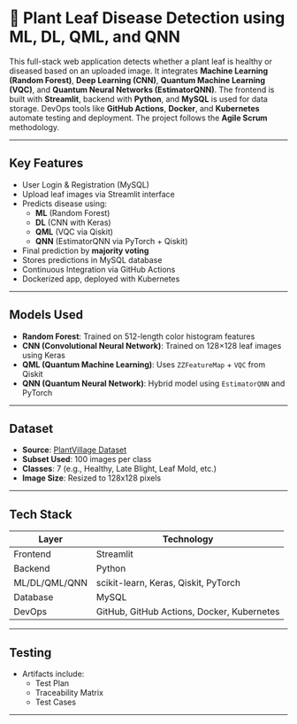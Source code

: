 # 🌿 Plant Leaf Disease Detection using ML, DL, QML, and QNN

This full-stack web application detects whether a plant leaf is healthy or diseased based on an uploaded image. It integrates **Machine Learning (Random Forest)**, **Deep Learning (CNN)**, **Quantum Machine Learning (VQC)**, and **Quantum Neural Networks (EstimatorQNN)**. The frontend is built with **Streamlit**, backend with **Python**, and **MySQL** is used for data storage. DevOps tools like **GitHub Actions**, **Docker**, and **Kubernetes** automate testing and deployment. The project follows the **Agile Scrum** methodology.

---

## Key Features

- User Login & Registration (MySQL)
- Upload leaf images via Streamlit interface
- Predicts disease using:
  - **ML** (Random Forest)
  - **DL** (CNN with Keras)
  - **QML** (VQC via Qiskit)
  - **QNN** (EstimatorQNN via PyTorch + Qiskit)
- Final prediction by **majority voting**
- Stores predictions in MySQL database
- Continuous Integration via GitHub Actions
- Dockerized app, deployed with Kubernetes

---

## Models Used

- **Random Forest**: Trained on 512-length color histogram features
- **CNN (Convolutional Neural Network)**: Trained on 128×128 leaf images using Keras
- **QML (Quantum Machine Learning)**: Uses `ZZFeatureMap` + `VQC` from Qiskit
- **QNN (Quantum Neural Network)**: Hybrid model using `EstimatorQNN` and PyTorch

---

## Dataset

- **Source**: [PlantVillage Dataset](https://www.kaggle.com/datasets/emmarex/plantdisease)
- **Subset Used**: 100 images per class
- **Classes**: 7 (e.g., Healthy, Late Blight, Leaf Mold, etc.)
- **Image Size**: Resized to 128x128 pixels

---

## Tech Stack

| Layer      | Technology |
|------------|------------|
| Frontend   | Streamlit  |
| Backend    | Python     |
| ML/DL/QML/QNN | scikit-learn, Keras, Qiskit, PyTorch |
| Database   | MySQL      |
| DevOps     | GitHub, GitHub Actions, Docker, Kubernetes |

---

## Testing

- Artifacts include:
  - Test Plan
  - Traceability Matrix
  - Test Cases

---

